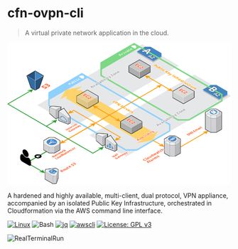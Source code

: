# cfn-ovpn-cli

> A virtual private network application in the cloud.

![SysOverview](docs/images/cfn-ovpn-cli-sys-overview.png)

A hardened and highly available, multi-client, dual protocol, VPN appliance, accompanied by an isolated Public Key Infrastructure, orchestrated in Cloudformation via the AWS command line interface.

[![Linux](https://img.shields.io/badge/OS-Linux-blue?logo=linux)](https://github.com/cloudemprise/cfn-ovpn-cli)
![Bash](https://img.shields.io/badge/Bash->=v4.0-green?logo=GNU%20bash)
[![jq](https://img.shields.io/badge/jq-v1.6-green.svg)](https://github.com/stedolan/jq)
[![awscli](https://img.shields.io/badge/awscli->=v2.0-green.svg)](https://github.com/aws/aws-cli)
[![License: GPL v3](https://img.shields.io/badge/License-GPLv3-blue.svg)](https://www.gnu.org/licenses/gpl-3.0)

![RealTerminalRun](https://cloudemprise.github.io/cfn-ovpn-cli/docs/images/cfn-ovpn-cli-terminal.svg)
